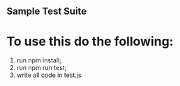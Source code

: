 ## Sample Test Suite

# To use this do the following:

1. run npm install;
2. run npm run test;
3. write all code in test.js
